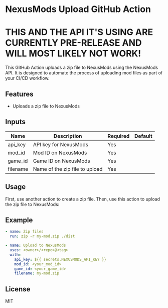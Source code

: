 # NexusMods Upload GitHub Action

# THIS AND THE API IT'S USING ARE CURRENTLY PRE-RELEASE AND WILL MOST LIKELY NOT WORK!

This GitHub Action uploads a zip file to NexusMods using the NexusMods API. It is designed to automate the process of uploading mod files as part of your CI/CD workflow.


## Features

- Uploads a zip file to NexusMods

## Inputs

| Name      | Description                   | Required | Default |
| --------- | ----------------------------- | -------- | ------- |
| api_key   | API key for NexusMods         | Yes      |         |
| mod_id    | Mod ID on NexusMods           | Yes      |         |
| game_id   | Game ID on NexusMods          | Yes      |         |
| filename  | Name of the zip file to upload| Yes      |         |

## Usage

First, use another action to create a zip file. Then, use this action to upload the zip file to NexusMods:

## Example

```yaml
- name: Zip files
  run: zip -r my-mod.zip ./dist

- name: Upload to NexusMods
  uses: <owner>/<repo>@<tag>
  with:
    api_key: ${{ secrets.NEXUSMODS_API_KEY }}
    mod_id: <your_mod_id>
    game_id: <your_game_id>
    filename: my-mod.zip
```

## License

MIT
